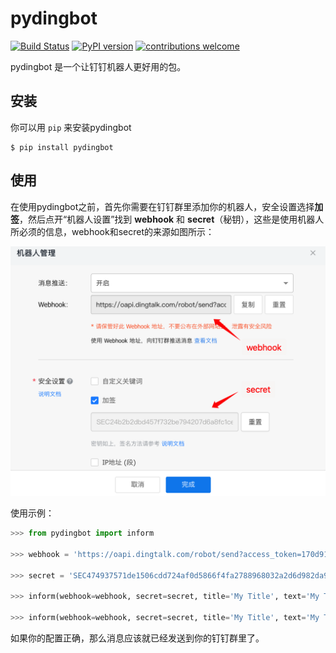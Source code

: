 # pydingbot
[![Build Status](https://app.travis-ci.com/Clarmy/pydingbot.svg?branch=main)](https://app.travis-ci.com/github/Clarmy/pydingbot)
[![PyPI version](https://badge.fury.io/py/pydingbot.svg)](https://badge.fury.io/py/pydingbot)
[![contributions welcome](https://img.shields.io/badge/contributions-welcome-brightgreen.svg?style=flat)](https://github.com/Clarmy/pydingbot/issues)

pydingbot 是一个让钉钉机器人更好用的包。

## 安装
你可以用 `pip` 来安装pydingbot
```shell
$ pip install pydingbot
```

## 使用

在使用pydingbot之前，首先你需要在钉钉群里添加你的机器人，安全设置选择**加签**，然后点开“机器人设置”找到 **webhook** 和 **secret**（秘钥），这些是使用机器人所必须的信息，webhook和secret的来源如图所示：   

![config](docs/static/config.png)   

使用示例：

```python
>>> from pydingbot import inform

>>> webhook = 'https://oapi.dingtalk.com/robot/send?access_token=170d919d864e90502b48603ecbcd7646701bd66cc590f495bac1b7c5049e171e'

>>> secret = 'SEC474937571de1506cdd724af0d5866f4fa2788968032a2d6d982da988bea4e5de'

>>> inform(webhook=webhook, secret=secret, title='My Title', text='My Text')

>>> inform(webhook=webhook, secret=secret, title='My Title', text='My Text', at_mobiles=['158xxxx2009'], at_all=True)
```
如果你的配置正确，那么消息应该就已经发送到你的钉钉群里了。 